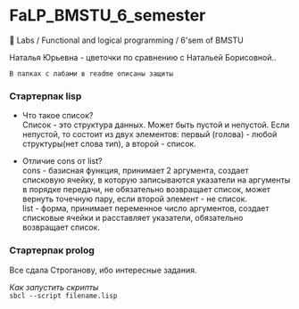 # FaLP_BMSTU_6_semester
:ghost: Labs / Functional and logical programming / 6'sem of BMSTU

Наталья Юрьевна - цветочки по сравнению с Натальей Борисовной..

`В папках с лабами в readme описаны защиты`  

### Стартерпак lisp  
- Что такое список?  
Список - это структура данных. Может быть пустой и непустой. Если непустой, то состоит из двух элементов: первый (голова) - любой структуры(нет слова тип), а второй - список.

- Отличие cons от list?  
cons - базисная функция, принимает 2 аргумента, создает списковую ячейку, в которую записываются указатели на аргументы в порядке передачи, не обязательно возвращает список, может вернуть точечную пару, если второй элемент - не список.  
list - форма, принимает переменное число аргументов, создает списковые ячейки и расставляет указатели, обязательно возвращает список.  

### Стартерпак prolog  
Все сдала Строганову, ибо интересные задания.  


_Как запустить скрипты_  
`sbcl --script filename.lisp `
